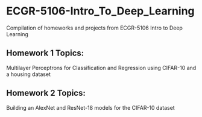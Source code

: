 # ECGR-5106-Intro_To_Deep_Learning
Compilation of homeworks and projects from ECGR-5106 Intro to Deep Learning

## Homework 1 Topics:
Multilayer Perceptrons for Classification and Regression using CIFAR-10 and a housing dataset

## Homework 2 Topics:
Building an AlexNet and ResNet-18 models for the CIFAR-10 dataset
